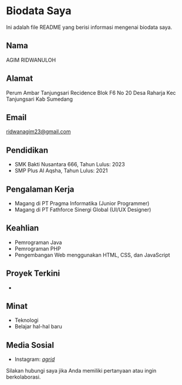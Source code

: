 # Biodata Saya

Ini adalah file README yang berisi informasi mengenai biodata saya.

## Nama
AGIM RIDWANULOH

## Alamat
Perum Ambar Tanjungsari Recidence Blok F6 No 20 Desa Raharja Kec Tanjungsari Kab Sumedang

## Email
ridwanagim23@gmail.com

## Pendidikan
- SMK Bakti Nusantara 666, Tahun Lulus: 2023
- SMP Plus Al Aqsha, Tahun Lulus: 2021

## Pengalaman Kerja
- Magang di PT Pragma Informatika (Junior Programmer)
- Magang di PT Fathforce Sinergi Global (UI/UX Designer)

## Keahlian
- Pemrograman Java
- Pemrograman PHP
- Pengembangan Web menggunakan HTML, CSS, dan JavaScript

## Proyek Terkini
- 

## Minat
- Teknologi
- Belajar hal-hal baru

## Media Sosial
- Instagram: [_agrid_]([https://www.instagram.com/_agrid_/](https://instagram.com/_agrid_?igshid=OGQ5ZDc2ODk2ZA==))

Silakan hubungi saya jika Anda memiliki pertanyaan atau ingin berkolaborasi.
